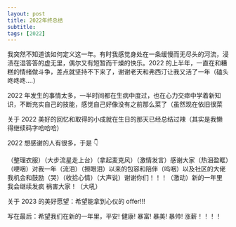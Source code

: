 ```yaml
---
layout: post
title: 2022年终总结
subtitle:
tags: [2022]
---
```


我突然不知道该如何定义这一年。有时我感觉身处在一条缓慢而无尽头的河流，浸渍在湿答答的虚无里，偶尔又有短暂而干燥的快乐。2022 的上半年，一直在和糟糕的情绪做斗争，差点就坚持不下来了，谢谢老天和弗西汀让我又活了一年（磕头咚咚咚....）

2022 年发生的事情太多，一半时间都在生病中度过，也在心力交瘁中学着新知识，不断充实自己的技能，感觉自己好像没有之前那么菜了（虽然现在依旧很菜

关于 2022 美好的回忆和取得的小成就在生日的那天已经总结过辣（其实是我懒得继续码字哈哈哈）

2022 想感谢的人有很多，于是 👇

（整理衣服）（大步流星走上台）（拿起麦克风）（激情发言）感谢大家（热泪盈眶）（哽咽）对我一年（流泪）（擦眼泪）以来的包容和陪伴（呜咽）以及社区的大佬我机会和鼓励（哭）（收拾心情）（大声说）谢谢你们！！！（激动）新的一年里 我会继续发疯 祸害大家！（大吼）

关于 2023 的美好愿望：希望能拿到心仪的 offer!!!

写在最后：希望我们在新的一年里，平安! 健康! 暴富! 暴美! 暴帅! 涨薪！！！！
